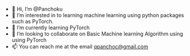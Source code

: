 - 👋 Hi, I’m @Panchoku
- 👀 I’m interested in to learning machine learning using python packages such as PyTorch.
- 🌱 I’m currently learning PyTorch
- 💞️ I’m looking to collaborate on Basic Machine learning Algorithm using using PyTorch
- 📫 You can reach me at the email qpanchoc@gmail.com

<!---
Panchoku/Panchoku is a ✨ special ✨ repository because its `README.md` (this file) appears on your GitHub profile.
You can click the Preview link to take a look at your changes.
--->
